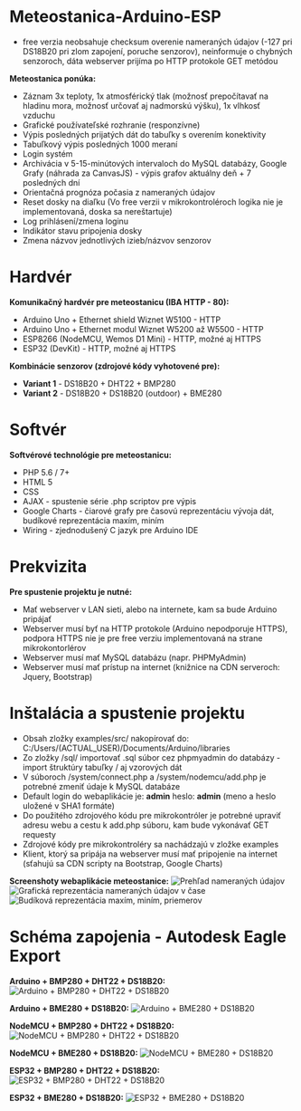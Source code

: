 # Meteostanica-Arduino-ESP

* free verzia neobsahuje checksum overenie nameraných údajov (-127 pri DS18B20 pri zlom zapojení, poruche senzorov), neinformuje o chybných senzoroch, dáta webserver prijíma po HTTP protokole GET metódou

**Meteostanica ponúka:**
* Záznam 3x teploty, 1x atmosférický tlak (možnosť prepočítavať na hladinu mora, možnosť určovať aj nadmorskú výšku), 1x vlhkosť vzduchu
* Grafické používateľské rozhranie (responzívne)
* Výpis posledných prijatých dát do tabuľky s overením konektivity
* Tabuľkový výpis posledných 1000 meraní
* Login systém
* Archivácia v 5-15-minútových intervaloch do MySQL databázy, Google Grafy (náhrada za CanvasJS) - výpis grafov aktuálny deň + 7 posledných dní
* Orientačná prognóza počasia z nameraných údajov
* Reset dosky na diaľku (Vo free verzii v mikrokontroléroch logika nie je implementovaná, doska sa nereštartuje)
* Log prihlásení/zmena loginu
* Indikátor stavu pripojenia dosky
* Zmena názvov jednotlivých izieb/názvov senzorov
# Hardvér
**Komunikačný hardvér pre meteostanicu (IBA HTTP - 80):**
* Arduino Uno + Ethernet shield Wiznet W5100 - HTTP
* Arduino Uno + Ethernet modul Wiznet W5200 až W5500 - HTTP
* ESP8266 (NodeMCU, Wemos D1 Mini) - HTTP, možné aj HTTPS
* ESP32 (DevKit) - HTTP, možné aj HTTPS

**Kombinácie senzorov (zdrojové kódy vyhotovené pre):**
* **Variant 1** -  DS18B20 + DHT22 + BMP280
* **Variant 2** - DS18B20 + DS18B20 (outdoor) + BME280

# Softvér
**Softvérové technológie pre meteostanicu:**
* PHP 5.6 / 7+
* HTML 5
* CSS
* AJAX - spustenie série .php scriptov pre výpis
* Google Charts - čiarové grafy pre časovú reprezentáciu vývoja dát, budíkové reprezentácia maxím, miním
* Wiring - zjednodušený C jazyk pre Arduino IDE

# Prekvizita
**Pre spustenie projektu je nutné:**
* Mať webserver v LAN sieti, alebo na internete, kam sa bude Arduino pripájať
* Webserver musí byť na HTTP protokole (Arduino nepodporuje HTTPS), podpora HTTPS nie je pre free verziu implementovaná na strane mikrokontorlérov
* Webserver musí mať MySQL databázu (napr. PHPMyAdmin)
* Webserver musí mať prístup na internet (knižnice na CDN serveroch: Jquery, Bootstrap)

# Inštalácia a spustenie projektu
* Obsah zložky examples/src/ nakopírovať do: C:/Users/(ACTUAL_USER)/Documents/Arduino/libraries
* Zo zložky /sql/ importovať .sql súbor cez phpmyadmin do databázy - import štruktúry tabuľky / aj vzorových dát
* V súboroch /system/connect.php a /system/nodemcu/add.php je potrebné zmeniť údaje k MySQL databáze
* Default login do webaplikácie je: **admin** heslo: **admin** (meno a heslo uložené v SHA1 formáte)
* Do použitého zdrojového kódu pre mikrokontróler je potrebné upraviť adresu webu a cestu k add.php súboru, kam bude vykonávať GET requesty
* Zdrojové kódy pre mikrokontroléry sa nachádzajú v zložke examples
* Klient, ktorý sa pripája na webserver musí mať pripojenie na internet (sťahujú sa CDN scripty na Bootstrap, Google Charts)

**Screenshoty webaplikácie meteostanice:**
![Prehľad nameraných údajov](https://i.nahraj.to/f/2fIb.PNG)
![Grafická reprezentácia nameraných údajov v čase](https://i.nahraj.to/f/2fIe.PNG)
![Budíková reprezentácia maxím, miním, priemerov](https://i.nahraj.to/f/2fIf.PNG)

# Schéma zapojenia - Autodesk Eagle Export
**Arduino + BMP280 + DHT22 + DS18B20:**
![Arduino + BMP280 + DHT22 + DS18B20](https://i.imgur.com/sMJskFE.png)

**Arduino + BME280 + DS18B20:**
![Arduino + BME280 + DS18B20](https://i.imgur.com/z2254a7.png)

**NodeMCU + BMP280 + DHT22 + DS18B20:**
![NodeMCU + BMP280 + DHT22 + DS18B20](https://i.imgur.com/AyyBSra.png)

**NodeMCU + BME280 + DS18B20:**
![NodeMCU + BME280 + DS18B20](https://i.imgur.com/gL3FFpP.png)

**ESP32 + BMP280 + DHT22 + DS18B20:**
![ESP32 + BMP280 + DHT22 + DS18B20](https://i.imgur.com/OCqmDPv.png)

**ESP32 + BME280 + DS18B20:**
![ESP32 + BME280 + DS18B20](https://i.imgur.com/ehTWE0m.png)
